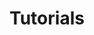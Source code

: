 ---
title: Tutorials
description: >
    Tutorials and guides for common use cases and configuration.
weight: 30
---